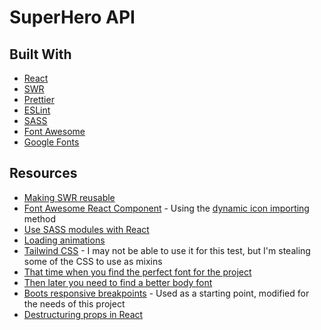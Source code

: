 # SuperHero API

## Built With

-   [React](https://reactjs.org/)
-   [SWR](https://swr.vercel.app/)
-   [Prettier](https://prettier.io/)
-   [ESLint](https://eslint.org/)
-   [SASS](https://sass-lang.com/)
-   [Font Awesome](https://fontawesome.com/)
-   [Google Fonts](https://fonts.google.com/)

## Resources

-   [Making SWR reusable](https://swr.vercel.app/docs/getting-started#make-it-reusable)
-   [Font Awesome React Component](https://fontawesome.com/v6/docs/web/use-with/react/) - Using the [dynamic icon importing](https://fontawesome.com/v6/docs/web/use-with/react/add-icons) method
-   [Use SASS modules with React](https://blog.bitsrc.io/how-to-use-sass-and-css-modules-with-create-react-app-83fa8b805e5e)
-   [Loading animations](https://cssfx.netlify.app/)
-   [Tailwind CSS](https://tailwindcss.com/docs/screen-readers) - I may not be able to use it for this test, but I'm stealing some of the CSS to use as mixins
-   [That time when you find the perfect font for the project](https://fonts.google.com/specimen/Fredericka+the+Great?query=Fredericka)
-   [Then later you need to find a better body font](https://fonts.google.com/specimen/Fira+Sans+Condensed?query=condensed&category=Sans+Serif,Display)
-   [Boots responsive breakpoints](https://getbootstrap.com/docs/5.0/layout/breakpoints/#available-breakpoints) - Used as a starting point, modified for the needs of this project
-   [Destructuring props in React](https://medium.com/@lcriswell/destructuring-props-in-react-b1c295005ce0)
